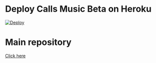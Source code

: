 # Deploy Calls Music Beta on Heroku

[![Deploy](https://www.herokucdn.com/deploy/button.svg)](https://heroku.com/deploy?template=https://github.com/callsmusic/callsmusic-2_heroku/)

# Main repository

[Click here](https://github.com/callsmusic/callsmusic-2)
